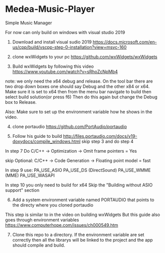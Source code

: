 # Medea-Music-Player
Simple Music Manager

For now can only build on windows with visual studio 2019

1) Download and install visual sudio 2019
https://docs.microsoft.com/en-us/cpp/build/vscpp-step-0-installation?view=msvc-160

2) clone wxWidgets to your pc
https://github.com/wxWidgets/wxWidgets

3) Build wxWidgets by following this video
https://www.youtube.com/watch?v=sRhoZcNpMb4

note: we only need the x64 debug and release. 
On the tool bar there are two drop down boxes one should say Debug and the other x84 or x64.
Make sure it is set to x64 then from the menu bar navigate to build then select build solution(or press f6)
Then do this again but change the Debug box to Release.

Also: Make sure to set up the environment variable how he shows in the video.

4) clone portaudio
https://github.com/PortAudio/portaudio

5) Follow his guide to build
http://files.portaudio.com/docs/v19-doxydocs/compile_windows.html
skip step 3 and do step 4

In step 7
Do
C/C++ -> Optimization -> Omit frame pointers = Yes

skip
Optional: C/C++ -> Code Generation -> Floating point model = fast

In step 9 use:
PA_USE_ASIO
PA_USE_DS (DirectSound)
PA_USE_WMME (MME)
PA_USE_WASAPI

In step 10 you only need to build for x64
Skip the "Building without ASIO support" section

6) Add a system environment variable named PORTAUDIO 
that points to the directy where you cloned portaudio

This step is similar to in the video on building wxWidgets
But this guide also goes through environment variables
https://www.computerhope.com/issues/ch000549.htm

7) Clone this repo to a directory. If the environment variable are 
set correctly then all the librarys will be linked to the project
and the app should compile and build.


